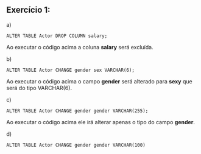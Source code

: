 
## Exercício 1:
a)

```
ALTER TABLE Actor DROP COLUMN salary;
```

Ao executar o código acima a coluna **salary** será excluída.

b)
```
ALTER TABLE Actor CHANGE gender sex VARCHAR(6);
```
Ao executar o código acima o campo **gender** será alterado para **sexy** que será do tipo VARCHAR(6).

c)

```
ALTER TABLE Actor CHANGE gender gender VARCHAR(255);
```

Ao executar o código acima ele irá alterar apenas o tipo do campo **gender**.

d)

```
ALTER TABLE Actor CHANGE gender gender VARCHAR(100)
```